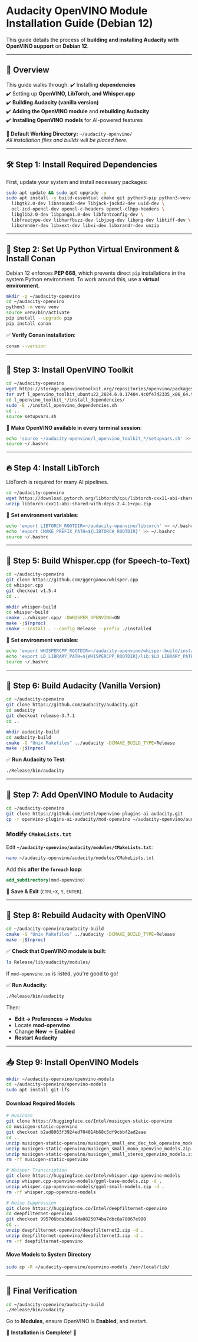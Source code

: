 # **Audacity OpenVINO Module Installation Guide (Debian 12)**

This guide details the process of **building and installing Audacity with OpenVINO support** on **Debian 12**.

---

## **📌 Overview**
This guide walks through:
✔️ Installing **dependencies**  
✔️ Setting up **OpenVINO, LibTorch, and Whisper.cpp**  
✔️ **Building Audacity (vanilla version)**  
✔️ **Adding the OpenVINO module** and **rebuilding Audacity**  
✔️ **Installing OpenVINO models** for AI-powered features  

**📁 Default Working Directory:** `~/audacity-openvino/`  
_All installation files and builds will be placed here._

---

## **🛠 Step 1: Install Required Dependencies**
First, update your system and install necessary packages:
```bash
sudo apt update && sudo apt upgrade -y
sudo apt install -y build-essential cmake git python3-pip python3-venv \
  libgtk2.0-dev libasound2-dev libjack-jackd2-dev uuid-dev \
  ocl-icd-opencl-dev opencl-c-headers opencl-clhpp-headers \
  libglib2.0-dev libpango1.0-dev libfontconfig-dev \
  libfreetype-dev libharfbuzz-dev libjpeg-dev libpng-dev libtiff-dev \
  libxrender-dev libxext-dev libxi-dev libxrandr-dev unzip
```

---

## **🐍 Step 2: Set Up Python Virtual Environment & Install Conan**
Debian 12 enforces **PEP 668**, which prevents direct `pip` installations in the system Python environment. To work around this, use a **virtual environment**.

```bash
mkdir -p ~/audacity-openvino
cd ~/audacity-openvino
python3 -m venv venv
source venv/bin/activate
pip install --upgrade pip
pip install conan
```
✅ **Verify Conan installation**:
```bash
conan --version
```

---

## **🔄 Step 3: Install OpenVINO Toolkit**
```bash
cd ~/audacity-openvino
wget https://storage.openvinotoolkit.org/repositories/openvino/packages/2024.6/linux/l_openvino_toolkit_ubuntu22_2024.6.0.17404.4c0f47d2335_x86_64.tgz
tar xvf l_openvino_toolkit_ubuntu22_2024.6.0.17404.4c0f47d2335_x86_64.tgz
cd l_openvino_toolkit_*/install_dependencies/
sudo -E ./install_openvino_dependencies.sh
cd ..
source setupvars.sh
```

🔹 **Make OpenVINO available in every terminal session**:
```bash
echo 'source ~/audacity-openvino/l_openvino_toolkit_*/setupvars.sh' >> ~/.bashrc
source ~/.bashrc
```

---

## **🔥 Step 4: Install LibTorch**
LibTorch is required for many AI pipelines.

```bash
cd ~/audacity-openvino
wget https://download.pytorch.org/libtorch/cpu/libtorch-cxx11-abi-shared-with-deps-2.4.1%2Bcpu.zip
unzip libtorch-cxx11-abi-shared-with-deps-2.4.1+cpu.zip
```

🔹 **Set environment variables**:
```bash
echo 'export LIBTORCH_ROOTDIR=~/audacity-openvino/libtorch' >> ~/.bashrc
echo 'export CMAKE_PREFIX_PATH=${LIBTORCH_ROOTDIR}' >> ~/.bashrc
source ~/.bashrc
```

---

## **🎤 Step 5: Build Whisper.cpp (for Speech-to-Text)**
```bash
cd ~/audacity-openvino
git clone https://github.com/ggerganov/whisper.cpp
cd whisper.cpp
git checkout v1.5.4
cd ..

mkdir whisper-build
cd whisper-build
cmake ../whisper.cpp/ -DWHISPER_OPENVINO=ON
make -j$(nproc)
cmake --install . --config Release --prefix ./installed
```

🔹 **Set environment variables**:
```bash
echo 'export WHISPERCPP_ROOTDIR=~/audacity-openvino/whisper-build/installed' >> ~/.bashrc
echo 'export LD_LIBRARY_PATH=${WHISPERCPP_ROOTDIR}/lib:$LD_LIBRARY_PATH' >> ~/.bashrc
source ~/.bashrc
```

---

## **🎵 Step 6: Build Audacity (Vanilla Version)**
```bash
cd ~/audacity-openvino
git clone https://github.com/audacity/audacity.git
cd audacity
git checkout release-3.7.1
cd ..

mkdir audacity-build
cd audacity-build
cmake -G "Unix Makefiles" ../audacity -DCMAKE_BUILD_TYPE=Release
make -j$(nproc)
```

✅ **Run Audacity to Test**:
```bash
./Release/bin/audacity
```

---

## **🧩 Step 7: Add OpenVINO Module to Audacity**
```bash
cd ~/audacity-openvino
git clone https://github.com/intel/openvino-plugins-ai-audacity.git
cp -r openvino-plugins-ai-audacity/mod-openvino ~/audacity-openvino/audacity/modules/
```

### **Modify `CMakeLists.txt`**
Edit **`~/audacity-openvino/audacity/modules/CMakeLists.txt`**:

```bash
nano ~/audacity-openvino/audacity/modules/CMakeLists.txt
```

Add this **after the `foreach` loop**:
```cmake
add_subdirectory(mod-openvino)
```

💾 **Save & Exit** (`CTRL+X`, `Y`, `ENTER`).

---

## **🔄 Step 8: Rebuild Audacity with OpenVINO**
```bash
cd ~/audacity-openvino/audacity-build
cmake -G "Unix Makefiles" ../audacity -DCMAKE_BUILD_TYPE=Release
make -j$(nproc)
```

✅ **Check that OpenVINO module is built**:
```bash
ls Release/lib/audacity/modules/
```
If `mod-openvino.so` is listed, you're good to go!

✅ **Run Audacity**:
```bash
./Release/bin/audacity
```

Then:
- **Edit → Preferences → Modules**
- Locate **mod-openvino**
- Change **New** → **Enabled**
- **Restart Audacity**

---

## **📥 Step 9: Install OpenVINO Models**
```bash
mkdir ~/audacity-openvino/openvino-models
cd ~/audacity-openvino/openvino-models
sudo apt install git-lfs
```

#### **Download Required Models**
```bash
# MusicGen
git clone https://huggingface.co/Intel/musicgen-static-openvino
cd musicgen-static-openvino
git checkout b2ad8083f3924ed704814b68c5df9cbbf2ad2aae
cd ..
unzip musicgen-static-openvino/musicgen_small_enc_dec_tok_openvino_models.zip -d musicgen
unzip musicgen-static-openvino/musicgen_small_mono_openvino_models.zip -d musicgen
unzip musicgen-static-openvino/musicgen_small_stereo_openvino_models.zip -d musicgen
rm -rf musicgen-static-openvino

# Whisper Transcription
git clone https://huggingface.co/Intel/whisper.cpp-openvino-models
unzip whisper.cpp-openvino-models/ggml-base-models.zip -d .
unzip whisper.cpp-openvino-models/ggml-small-models.zip -d .
rm -rf whisper.cpp-openvino-models

# Noise Suppression
git clone https://huggingface.co/Intel/deepfilternet-openvino
cd deepfilternet-openvino
git checkout 995706bda3da69da0825074ba7dbc8a78067e980
cd ..
unzip deepfilternet-openvino/deepfilternet2.zip -d .
unzip deepfilternet-openvino/deepfilternet3.zip -d .
rm -rf deepfilternet-openvino
```

#### **Move Models to System Directory**
```bash
sudo cp -R ~/audacity-openvino/openvino-models /usr/local/lib/
```

---

## **🚀 Final Verification**
```bash
cd ~/audacity-openvino/audacity-build
./Release/bin/audacity
```
Go to **Modules**, ensure OpenVINO is **Enabled**, and restart.

🎉 **Installation is Complete!** 🚀  
